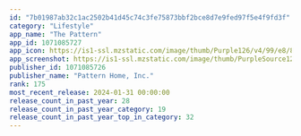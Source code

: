 ```yaml
---
id: "7b01987ab32c1ac2502b41d45c74c3fe75873bbf2bce8d7e9fed97f5e4f9fd3f"
category: "Lifestyle"
app_name: "The Pattern"
app_id: 1071085727
app_icon: https://is1-ssl.mzstatic.com/image/thumb/Purple126/v4/99/e8/8b/99e88ba8-4b66-d679-0d44-dd6189fe6a45/AppIcon-0-0-1x_U007emarketing-0-10-0-85-220.png/1024x1024bb.png
app_screenshot: https://is1-ssl.mzstatic.com/image/thumb/PurpleSource126/v4/86/a3/84/86a384f9-3c50-a36a-9151-6f944c33caa7/17a8c521-7760-4c17-9095-02ea1d1eb16a_XL-1.jpg/1242x2688bb.png
publisher_id: 1071085726
publisher_name: "Pattern Home, Inc."
rank: 175
most_recent_release: 2024-01-31 00:00:00
release_count_in_past_year: 28
release_count_in_past_year_category: 19
release_count_in_past_year_top_in_category: 32
---
```

